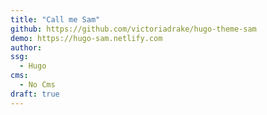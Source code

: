 ```yaml
---
title: "Call me Sam"
github: https://github.com/victoriadrake/hugo-theme-sam
demo: https://hugo-sam.netlify.com
author: 
ssg:
  - Hugo
cms:
  - No Cms
draft: true
---
```

